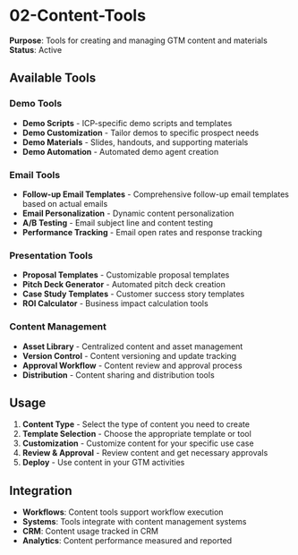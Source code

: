 # 02-Content-Tools
**Purpose**: Tools for creating and managing GTM content and materials  
**Status**: Active

## Available Tools

### Demo Tools
- **Demo Scripts** - ICP-specific demo scripts and templates
- **Demo Customization** - Tailor demos to specific prospect needs
- **Demo Materials** - Slides, handouts, and supporting materials
- **Demo Automation** - Automated demo agent creation

### Email Tools
- **Follow-up Email Templates** - Comprehensive follow-up email templates based on actual emails
- **Email Personalization** - Dynamic content personalization
- **A/B Testing** - Email subject line and content testing
- **Performance Tracking** - Email open rates and response tracking

### Presentation Tools
- **Proposal Templates** - Customizable proposal templates
- **Pitch Deck Generator** - Automated pitch deck creation
- **Case Study Templates** - Customer success story templates
- **ROI Calculator** - Business impact calculation tools

### Content Management
- **Asset Library** - Centralized content and asset management
- **Version Control** - Content versioning and update tracking
- **Approval Workflow** - Content review and approval process
- **Distribution** - Content sharing and distribution tools

## Usage
1. **Content Type** - Select the type of content you need to create
2. **Template Selection** - Choose the appropriate template or tool
3. **Customization** - Customize content for your specific use case
4. **Review & Approval** - Review content and get necessary approvals
5. **Deploy** - Use content in your GTM activities

## Integration
- **Workflows**: Content tools support workflow execution
- **Systems**: Tools integrate with content management systems
- **CRM**: Content usage tracked in CRM
- **Analytics**: Content performance measured and reported
